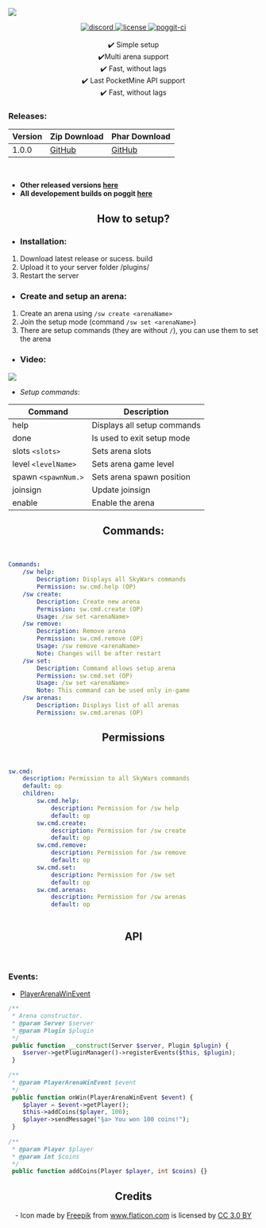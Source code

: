 
<a align="center"><img src="https://image.ibb.co/m90xoy/sw.png"></img></a>

<div align="center">
	<a href="https://discord.gg/uwBf2jS">
        <img src="https://img.shields.io/badge/chat-on%20discord-7289da.svg" alt="discord">
    </a>
    <a href="https://github.com/GamakCZ/SkyWars/blob/master/LICENSE">
        <img src="https://img.shields.io/badge/license-Apache%20License%202.0-yellowgreen.svg" alt="license">
    </a>
    <a href="https://poggit.pmmp.io/ci/GamakCZ/SkyWars/SkyWars">
        <img src="https://poggit.pmmp.io/ci.shield/GamakCZ/SkyWars/SkyWars" alt="poggit-ci">
    </a>
    <br><br>
    ✔️ Simple setup
    <br>
    ✔️Multi arena support
    <br>
    ✔️ Fast, without lags
    <br>
    ✔️ Last PocketMine API support
    <br>
    ✔️ Fast, without lags
    <br>
</div>

### Releases:

| Version | Zip Download | Phar Download |
| --- | --- | --- |
| 1.0.0 | [GitHub](https://github.com/GamakCZ/SkyWars/archive/1.0.0.zip) | [GitHub](https://github.com/GamakCZ/SkyWars/releases/download/1.0.0/SkyWars_v1.0.0.phar) |
<br>

- **Other released versions [here](https://github.com/GamakCZ/SkyWars/releases)**
- **All developement builds on poggit [here](https://poggit.pmmp.io/ci/GamakCZ/SkyWars/SkyWars)**

<div align="center">
	<h2>How to setup?</h2>
</div>

 - <h3>Installation:</h3>
 1. Download latest release or sucess. build
 2. Upload it to your server folder /plugins/
 3. Restart the server

-  <h3>Create and setup an arena:</h3>
1. Create an arena using `/sw create <arenaName>`
2. Join the setup mode (command `/sw set <arenaName>`)
3. There are setup commands (they are without `/`), you can use them to set the arena

- <h3>Video:</h3>

<a align="center" href="https://www.youtube.com/watch?v=KOxbO0EI4MA"><img src="http://img.youtube.com/vi/3tbhWPUFe1c/0.jpg"></a>

- _Setup commands_:

| Command | Description |
| --- | --- |
| help | Displays all setup commands |
| done | Is used to exit setup mode |
| slots `<slots>` | Sets arena slots |
| level `<levelName>` | Sets arena game level |
| spawn `<spawnNum.>` | Sets arena spawn position |
| joinsign | Update joinsign |
| enable | Enable the arena |

<div align="center">
	<h2>Commands:</h2>
</div>
<br>

<p align="center">  

```yaml
Commands:
    /sw help:
        Description: Displays all SkyWars commands
        Permission: sw.cmd.help (OP)
    /sw create:
        Description: Create new arena
        Permission: sw.cmd.create (OP)
        Usage: /sw set <arenaName>
    /sw remove:
        Description: Remove arena
        Permission: sw.cmd.remove (OP)
        Usage: /sw remove <arenaName>
        Note: Changes will be after restart
    /sw set:
        Description: Command allows setup arena
        Permission: sw.cmd.set (OP)
        Usage: /sw set <arenaName>
        Note: This command can be used only in-game
    /sw arenas:
        Description: Displays list of all arenas
        Permission: sw.cmd.arenas (OP)
```
</p>

<div align="center">
	<h2>Permissions</h2>
</div>
<br>

<p align="center">

```yaml
sw.cmd:  
    description: Permission to all SkyWars commands  
    default: op  
    children:  
        sw.cmd.help:
            description: Permission for /sw help  
            default: op  
        sw.cmd.create:  
            description: Permission for /sw create  
            default: op
        sw.cmd.remove:
            description: Permission for /sw remove
            default: op
        sw.cmd.set:  
            description: Permission for /sw set  
            default: op  
        sw.cmd.arenas:  
            description: Permission for /sw arenas  
            default: op    
			
```
</p>

<div align="center">
	<h2>API</h2>
</div>
<br>

<h3>Events:</h3>

- [PlayerArenaWinEvent](https://github.com/GamakCZ/SkyWars/blob/master/SkyWars/src/skywars/event/PlayerArenaWinEvent.php)

```php
/**  
 * Arena constructor.
 * @param Server $server  
 * @param Plugin $plugin  
 */
 public function __construct(Server $server, Plugin $plugin) {  
    $server->getPluginManager()->registerEvents($this, $plugin);  
 }  
  
/**  
 * @param PlayerArenaWinEvent $event  
 */
 public function onWin(PlayerArenaWinEvent $event) {  
    $player = $event->getPlayer();  
    $this->addCoins($player, 100);  
    $player->sendMessage("§a> You won 100 coins!");  
 }  
		
/**  
 * @param Player $player  
 * @param int $coins  
 */
 public function addCoins(Player $player, int $coins) {}
```

<div align="center">
    <h2>Credits</h2>
</div>

<div align="center">
    - Icon made by <a href="http://www.freepik.com" title="Freepik">Freepik</a> from <a href="https://www.flaticon.com/" title="Flaticon">www.flaticon.com</a> is licensed by <a href="http://creativecommons.org/licenses/by/3.0/" title="Creative Commons BY 3.0" target="_blank">CC 3.0 BY</a>
</div>

